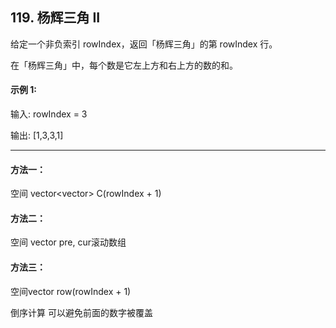 ## 119. 杨辉三角 II
给定一个非负索引 rowIndex，返回「杨辉三角」的第 rowIndex 行。

在「杨辉三角」中，每个数是它左上方和右上方的数的和。



 

#### 示例 1:

输入: rowIndex = 3  

输出: [1,3,3,1]

-------------
#### 方法一： 
空间 vector<vector<int>> C(rowIndex + 1)
#### 方法二： 
空间  vector<int> pre, cur滚动数组
#### 方法三： 
空间vector<int> row(rowIndex + 1) 

倒序计算 可以避免前面的数字被覆盖
